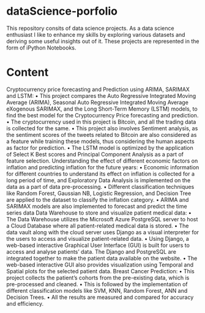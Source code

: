 # dataScience-porfolio
This repository consits of data science projects. As a data science enthusiast I like to enhance my skills by exploring various datasets and deriving some useful insights out of it. These projects are represented in the form of iPython Notebooks.
# Content
Cryptocurrency price forecasting and Prediction using ARIMA, SARIMAX and LSTM: 
•	This project compares the Auto Regressive Integrated Moving Average (ARIMA), Seasonal Auto Regressive Integrated Moving Average eXogenous SARIMAX, and the Long Short-Term Memory (LSTM) models, to find the best model for the Cryptocurrency Price forecasting and prediction. 
•	The cryptocurrency used in this project is Bitcoin, and all the trading data is collected for the same. 
•	This project also involves Sentiment analysis, as the sentiment scores of the tweets related to Bitcoin are also considered as a feature while training these models, thus considering the human aspects as factor for prediction. 
•	The LSTM model is optimized by the application of Select K Best scores and Principal Component Analysis as a part of feature selection. 
Understanding the effect of different economic factors on inflation and predicting inflation for the future years:
•	Economic information for different countries to understand its effect on inflation is collected for a long period of time, and Exploratory Data Analysis is implemented on the data as a part of data pre-processing. 
•	Different classification techniques like Random Forest, Gaussian NB, Logistic Regression, and Decision Tree are applied to the dataset to classify the inflation category. 
•	ARIMA and SARIMAX models are also implemented to forecast and predict the time series data 
Data Warehouse to store and visualize patient medical data: 
•	The Data Warehouse utilizes the Microsoft Azure PostgreSQL server to host a Cloud Database where all patient-related medical data is stored. 
•	The data vault along with the cloud server uses Django as a visual interpreter for the users to access and visualize patient-related data. 
•	Using Django, a web-based interactive Graphical User Interface (GUI) is built for users to access and analyse patients’ data. The Django and PostgreSQL are integrated together to make the patient data available on the website. 
•	The web-based interactive GUI also provides visualization using Temporal and Spatial plots for the selected patient data.
Breast Cancer Prediction:
•	This project collects the patient’s cohorts from the pre-existing data, which is pre-processed and cleaned. 
•	This is followed by the implementation of different classification models like SVM, KNN, Random Forest, ANN and Decision Trees. 
•	All the results are measured and compared for accuracy and efficiency. 
